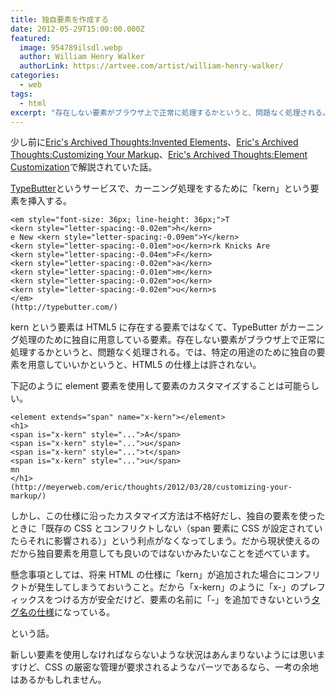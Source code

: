 ```yaml
---
title: 独自要素を作成する
date: 2012-05-29T15:00:00.000Z
featured:
  image: 954789ilsdl.webp
  author: William Henry Walker
  authorLink: https://artvee.com/artist/william-henry-walker/
categories:
  - web
tags:
  - html
excerpt: "存在しない要素がブラウザ上で正常に処理するかというと、問題なく処理される。では、特定の用途のために独自の要素を用意していいかというと、HTML5 の仕様上は許されない。"
---
```


少し前に[Eric's Archived Thoughts:Invented Elements](http://meyerweb.com/eric/thoughts/2012/03/23/invented-elements/)、[Eric's Archived Thoughts:Customizing Your Markup](http://meyerweb.com/eric/thoughts/2012/03/28/customizing-your-markup/)、[Eric's Archived Thoughts:Element Customization](http://meyerweb.com/eric/thoughts/2012/04/10/element-customization/)で解説されていた話。

[TypeButter](http://typebutter.com/)というサービスで、カーニング処理をするために「kern」という要素を挿入する。

```
<em style="font-size: 36px; line-height: 36px;">T
<kern style="letter-spacing:-0.02em">h</kern>
e New <kern style="letter-spacing:-0.09em">Y</kern>
<kern style="letter-spacing:-0.01em">o</kern>rk Knicks Are
<kern style="letter-spacing:-0.04em">F</kern>
<kern style="letter-spacing:-0.02em">a</kern>
<kern style="letter-spacing:-0.01em">m</kern>
<kern style="letter-spacing:-0.02em">o</kern>
<kern style="letter-spacing:-0.02em">u</kern>s
</em>
(http://typebutter.com/)

```

kern という要素は HTML5 に存在する要素ではなくて、TypeButter がカーニング処理のために独自に用意している要素。存在しない要素がブラウザ上で正常に処理するかというと、問題なく処理される。では、特定の用途のために独自の要素を用意していいかというと、HTML5 の仕様上は許されない。

下記のように element 要素を使用して要素のカスタマイズすることは可能らしい。

```
<element extends="span" name="x-kern"></element>
<h1>
<span is="x-kern" style="...">A</span>
<span is="x-kern" style="...">u</span>
<span is="x-kern" style="...">t</span>
<span is="x-kern" style="...">u</span>
mn
</h1>
(http://meyerweb.com/eric/thoughts/2012/03/28/customizing-your-markup/)

```

しかし、この仕様に沿ったカスタマイズ方法は不格好だし、独自の要素を使ったときに「既存の CSS とコンフリクトしない（span 要素に CSS が設定されていたらそれに影響される）」という利点がなくなってしまう。だから現状使えるのだから独自要素を用意しても良いのではないかみたいなことを述べています。

懸念事項としては、将来 HTML の仕様に「kern」が追加された場合にコンフリクトが発生してしまうておいうこと。だから「x-kern」のように「x-」のプレフィックスをつける方が安全だけど、要素の名前に「-」を追加できないという[タグ名の仕様](http://www.w3.org/TR/html5/syntax.html#syntax-tag-name)になっている。

という話。

新しい要素を使用しなければならないような状況はあんまりないようには思いますけど、CSS の厳密な管理が要求されるようなパーツであるなら、一考の余地はあるかもしれません。
